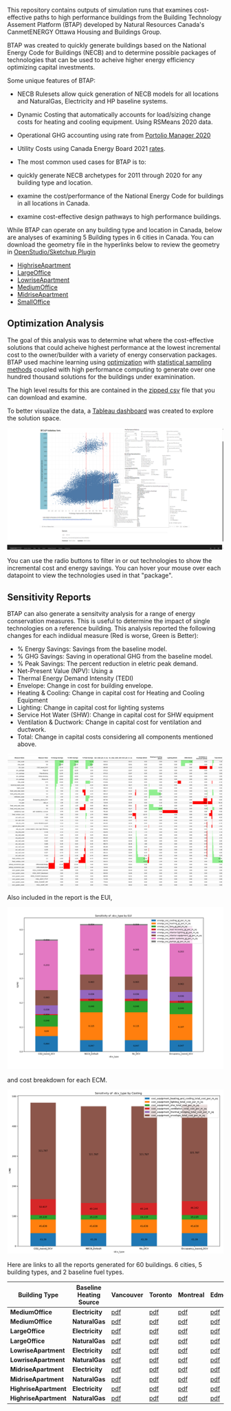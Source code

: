 This repository contains outputs of simulation runs that examines cost-effective paths to high performance buildings 
from the Building Technology Assement Platform (BTAP) developed by Natural Resources Canada's CanmetENERGY Ottawa 
Housing and Buildings Group.

BTAP was created to quickly generate buildings based on the National Energy Code for Buildings (NECB) and to determine 
possible packages of technologies that can be used to acheive higher energy efficiency optimizing capital investments. 

Some unique features of BTAP:

* NECB Rulesets allow quick generation of NECB models for all locations and NaturalGas, Electricity and HP baseline systems.
* Dynamic Costing that automatically accounts for load/sizing change costs for heating and cooling equipment.  Using RSMeans 2020 data. 
* Operational GHG accounting using rate from [Portolio Manager 2020](https://github.com/NREL/openstudio-standards/blob/master/lib/openstudio-standards/standards/necb/common/btap_data.rb#L1899)
* Utility Costs using Canada Energy Board 2021 [rates](https://github.com/NREL/openstudio-standards/blob/master/lib/openstudio-standards/standards/necb/common/neb_end_use_prices.csv).

* The most common used cases for BTAP is to:

* quickly generate NECB archetypes for 2011 through 2020 for any building type and location.
* examine the cost/performance of the National Energy Code for buildings in all locations in Canada.
* examine cost-effective design pathways to high performance buildings.

While BTAP can operate on any building type and location in Canada, below are analyses of examining 5 Building types in 6 cities in Canada. 
You can download the geometry file in the hyperlinks below to review the geometry in [OpenStudio/Sketchup Plugin](https://openstudiocoalition.org/reference/sketchup_plugin_interface/)

*  [HighriseApartment](https://github.com/NREL/openstudio-standards/blob/master/lib/openstudio-standards/standards/necb/NECB2011/data/geometry/HighriseApartment.osm)
*  [LargeOffice](https://github.com/NREL/openstudio-standards/blob/master/lib/openstudio-standards/standards/necb/NECB2011/data/geometry/LargeOffice.osm)
*  [LowriseApartment](https://github.com/NREL/openstudio-standards/blob/master/lib/openstudio-standards/standards/necb/NECB2011/data/geometry/LowriseApartment.osm)
*  [MediumOffice](https://github.com/NREL/openstudio-standards/blob/master/lib/openstudio-standards/standards/necb/NECB2011/data/geometry/MediumOffice.osm)
*  [MidriseApartment](https://github.com/NREL/openstudio-standards/blob/master/lib/openstudio-standards/standards/necb/NECB2011/data/geometry/MidriseApartment.osm)
*  [SmallOffice](https://github.com/NREL/openstudio-standards/blob/master/lib/openstudio-standards/standards/necb/NECB2011/data/geometry/SmallOffice.osm)

## Optimization Analysis
 
The goal of this analysis was to determine what where the cost-effective solutions that could acheive highest performance
at the lowest incremental cost to the owner/builder with a variety of energy conservation packages. BTAP used machine learning using 
[optimization](https://www.google.com/search?q=nsga2&oq=nsga2&gs_lcrp=EgZjaHJvbWUyBggAEEUYOdIBCDE1NjVqMGoxqAIAsAIA&sourceid=chrome&ie=UTF-8) 
with [statistical sampling methods](https://en.wikipedia.org/wiki/Latin_hypercube_sampling) coupled with high performance 
computing to generate over one hundred thousand solutions for the buildings under examinination. 

The high level results for this are contained in the [zipped csv](data/solutions_sets.zip) file that you can download and examine. 

To better visualize the data, a [Tableau dashboard](https://public.tableau.com/app/profile/sara.gilani/viz/Solutions_IncrementalCapitalCost_PercentBetter/DB_Solutions_IncrementalCost_PercentBetter?publish=yes) was created to explore the solution space. 

![image](images/tableau1.png)

You can use the radio buttons to filter in or out technologies to show the incremental cost and energy savings.  You can 
hover your mouse over each datapoint to view the technologies used in that "package". 

## Sensitivity Reports

BTAP can also generate a sensitvity analysis for a range of energy conservation measures. This is useful to determine 
the impact of single technologies on a reference building. This analysis reported the following changes for each indiidual 
measure (Red is worse, Green is Better): 

* % Energy Savings: Savings from the baseline model. 
* % GHG Savings: Saving in operational GHG from the baseline model. 
* % Peak Savings: The percent reduction in eletric peak demand.
* Net-Present Value (NPV): Using a 
* Thermal Energy Demand Intensity (TEDI)
* Envelope: Change in cost for building envelope. 
* Heating & Cooling: Change in capital cost for Heating and Cooling Equipment
* Lighting: Change in capital cost for lighting systems
* Service Hot Water (SHW): Change in capital cost for SHW equipment
* Ventilation & Ductwork: Change in capital cost for ventilation and ductwork. 
* Total: Change in capital costs considering all components mentioned above. 

![image](images/sensitivity.png)

Also included in the report is the EUI,  

![image](images/eui.png)

 and cost breakdown for each ECM.

![image](images/cost.png)

Here are links to all the reports generated for 60 buildings. 6 cities, 5 building types, and 2 baseline fuel types. 

| **Building Type**     	| **Baseline Heating Source** 	| **Vancouver** 	                                               | **Toronto** 	                                                  | **Montreal** 	                                                     | **Edmonton** 	                                                | **Fort McMurray** 	                                                     | **Yellowknife** 	                                                   |
|-----------------------	|-----------------------------	|---------------------------------------------------------------|----------------------------------------------------------------|--------------------------------------------------------------------|---------------------------------------------------------------|-------------------------------------------------------------------------|---------------------------------------------------------------------|
| **MediumOffice**       	| **Electricity**             	| [pdf](reports/MediumOffice_Electricity_YVR_sens.pdf)        	 | [pdf](reports/MediumOffice_Electricity_YYZ_sens.pdf)         	 | [pdf](reports/MediumOffice_Electricity_YUL_sens.pdf)             	 | [pdf](reports/MediumOffice_Electricity_YEG_sens.pdf)        	 | [pdf](reports/MediumOffice_Electricity_YMM_sens.pdf)                  	 | [pdf](reports/MediumOffice_Electricity_YZF_sens.pdf)              	 |
| **MediumOffice**       	| **NaturalGas**              	| [pdf](reports/MediumOffice_NaturalGas_YVR_sens.pdf)        	 | [pdf](reports/MediumOffice_NaturalGas_YYZ_sens.pdf)         	 | [pdf](reports/MediumOffice_NaturalGas_YUL_sens.pdf)             	 | [pdf](reports/MediumOffice_NaturalGas_YEG_sens.pdf)        	 | [pdf](reports/MediumOffice_NaturalGas_YMM_sens.pdf)                  	 | [pdf](reports/MediumOffice_NaturalGas_YZF_sens.pdf)              	 |
| **LargeOffice**       	| **Electricity**             	| [pdf](reports/LargeOffice_Electricity_YVR_sens.pdf)        	 | [pdf](reports/LargeOffice_Electricity_YYZ_sens.pdf)         	 | [pdf](reports/LargeOffice_Electricity_YUL_sens.pdf)             	 | [pdf](reports/LargeOffice_Electricity_YEG_sens.pdf)        	 | [pdf](reports/LargeOffice_Electricity_YMM_sens.pdf)                  	 | [pdf](reports/LargeOffice_Electricity_YZF_sens.pdf)              	 |
| **LargeOffice**       	| **NaturalGas**              	| [pdf](reports/LargeOffice_NaturalGas_YVR_sens.pdf)        	 | [pdf](reports/LargeOffice_NaturalGas_YYZ_sens.pdf)         	 | [pdf](reports/LargeOffice_NaturalGas_YUL_sens.pdf)             	 | [pdf](reports/LargeOffice_NaturalGas_YEG_sens.pdf)        	 | [pdf](reports/LargeOffice_NaturalGas_YMM_sens.pdf)                  	 | [pdf](reports/LargeOffice_NaturalGas_YZF_sens.pdf)              	 |
| **LowriseApartment**       	| **Electricity**             	| [pdf](reports/LowriseApartment_Electricity_YVR_sens.pdf)        	 | [pdf](reports/LowriseApartment_Electricity_YYZ_sens.pdf)         	 | [pdf](reports/LowriseApartment_Electricity_YUL_sens.pdf)             	 | [pdf](reports/LowriseApartment_Electricity_YEG_sens.pdf)        	 | [pdf](reports/LowriseApartment_Electricity_YMM_sens.pdf)                  	 | [pdf](reports/LowriseApartment_Electricity_YZF_sens.pdf)              	 |
| **LowriseApartment**       	| **NaturalGas**              	| [pdf](reports/LowriseApartment_NaturalGas_YVR_sens.pdf)        	 | [pdf](reports/LowriseApartment_NaturalGas_YYZ_sens.pdf)         	 | [pdf](reports/LowriseApartment_NaturalGas_YUL_sens.pdf)             	 | [pdf](reports/LowriseApartment_NaturalGas_YEG_sens.pdf)        	 | [pdf](reports/LowriseApartment_NaturalGas_YMM_sens.pdf)                  	 | [pdf](reports/LowriseApartment_NaturalGas_YZF_sens.pdf)              	 |
| **MidriseApartment**       	| **Electricity**             	| [pdf](reports/MidriseApartment_Electricity_YVR_sens.pdf)        	 | [pdf](reports/MidriseApartment_Electricity_YYZ_sens.pdf)         	 | [pdf](reports/MidriseApartment_Electricity_YUL_sens.pdf)             	 | [pdf](reports/MidriseApartment_Electricity_YEG_sens.pdf)        	 | [pdf](reports/MidriseApartment_Electricity_YMM_sens.pdf)                  	 | [pdf](reports/MidriseApartment_Electricity_YZF_sens.pdf)              	 |
| **MidriseApartment**       	| **NaturalGas**              	| [pdf](reports/MidriseApartment_NaturalGas_YVR_sens.pdf)        	 | [pdf](reports/MidriseApartment_NaturalGas_YYZ_sens.pdf)         	 | [pdf](reports/MidriseApartment_NaturalGas_YUL_sens.pdf)             	 | [pdf](reports/MidriseApartment_NaturalGas_YEG_sens.pdf)        	 | [pdf](reports/MidriseApartment_NaturalGas_YMM_sens.pdf)                  	 | [pdf](reports/MidriseApartment_NaturalGas_YZF_sens.pdf)              	 |
| **HighriseApartment**       	| **Electricity**             	| [pdf](reports/HighriseApartment_Electricity_YVR_sens.pdf)        	 | [pdf](reports/HighriseApartment_Electricity_YYZ_sens.pdf)         	 | [pdf](reports/HighriseApartment_Electricity_YUL_sens.pdf)             	 | [pdf](reports/HighriseApartment_Electricity_YEG_sens.pdf)        	 | [pdf](reports/HighriseApartment_Electricity_YMM_sens.pdf)                  	 | [pdf](reports/HighriseApartment_Electricity_YZF_sens.pdf)              	 |
| **HighriseApartment**       	| **NaturalGas**              	| [pdf](reports/HighriseApartment_NaturalGas_YVR_sens.pdf)        	 | [pdf](reports/HighriseApartment_NaturalGas_YYZ_sens.pdf)         	 | [pdf](reports/HighriseApartment_NaturalGas_YUL_sens.pdf)             	 | [pdf](reports/HighriseApartment_NaturalGas_YEG_sens.pdf)        	 | [pdf](reports/HighriseApartment_NaturalGas_YMM_sens.pdf)                  	 | [pdf](reports/HighriseApartment_NaturalGas_YZF_sens.pdf)              	 |
